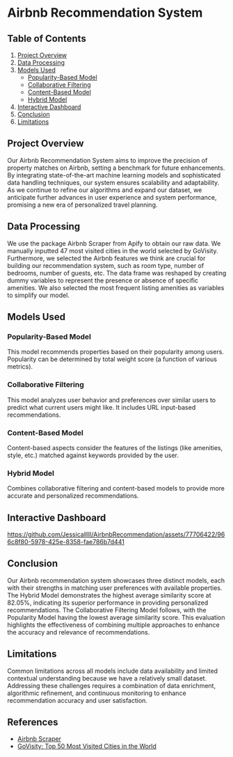 # Airbnb Recommendation System

## Table of Contents
1. [Project Overview](#project-overview)
2. [Data Processing](#data-processing)
3. [Models Used](#models-used)
    - [Popularity-Based Model](#popularity-based-model)
    - [Collaborative Filtering](#collaborative-filtering)
    - [Content-Based Model](#content-based-model)
    - [Hybrid Model](#hybrid-model)
4. [Interactive Dashboard](#interactive-dashboard)
5. [Conclusion](#conclusion)
6. [Limitations](#limitations)
   
## Project Overview
Our Airbnb Recommendation System aims to improve the precision of property matches on Airbnb, setting a benchmark for future enhancements. By integrating state-of-the-art machine learning models and sophisticated data handling techniques, our system ensures scalability and adaptability. As we continue to refine our algorithms and expand our dataset, we anticipate further advances in user experience and system performance, promising a new era of personalized travel planning.

## Data Processing
We use the package Airbnb Scraper from Apify to obtain our raw data. We manually inputted 47 most visited cities in the world selected by GoVisity. Furthermore, we selected the Airbnb features we think are crucial for building our recommendation system, such as room type, number of bedrooms, number of guests, etc. The data frame was reshaped by creating dummy variables to represent the presence or absence of specific amenities. We also selected the most frequent listing amenities as variables to simplify our model.

## Models Used
### Popularity-Based Model
This model recommends properties based on their popularity among users. Popularity can be determined by total weight score (a function of various metrics).

### Collaborative Filtering
This model analyzes user behavior and preferences over similar users to predict what current users might like. It includes URL input-based recommendations.

### Content-Based Model
Content-based aspects consider the features of the listings (like amenities, style, etc.) matched against keywords provided by the user.

### Hybrid Model
Combines collaborative filtering and content-based models to provide more accurate and personalized recommendations.

## Interactive Dashboard
https://github.com/Jessicalllll/AirbnbRecommendation/assets/77706422/966c8f80-5978-425e-8358-fae786b7d441

## Conclusion

Our Airbnb recommendation system showcases three distinct models, each with their strengths in matching user preferences with available properties. The Hybrid Model demonstrates the highest average similarity score at 82.05%, indicating its superior performance in providing personalized recommendations. The Collaborative Filtering Model follows, with the Popularity Model having the lowest average similarity score. This evaluation highlights the effectiveness of combining multiple approaches to enhance the accuracy and relevance of recommendations.

## Limitations

Common limitations across all models include data availability and limited contextual understanding because we have a relatively small dataset. Addressing these challenges requires a combination of data enrichment, algorithmic refinement, and continuous monitoring to enhance recommendation accuracy and user satisfaction.

## References

- [Airbnb Scraper](https://console.apify.com/actors/GsNzxEKzE2vQ5d9HN/console )
- [GoVisity: Top 50 Most Visited Cities in the World](https://govisity.com/most-visited-cities-in-the-world/)
